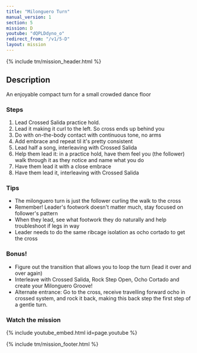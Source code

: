 ```yaml
---
title: "Milonguero Turn"
manual_version: 1
section: 5
mission: D
youtube: "dQPLDdyno_o"
redirect_from: "/v1/5-D"
layout: mission
---
```


{% include tm/mission_header.html %}

## Description

An enjoyable compact turn for a small crowded dance floor

### Steps

1. Lead Crossed Salida practice hold. 
2. Lead it making it curl to the left. So cross ends up behind you
3. Do with on-the-body contact with continuous tone, no arms
4. Add embrace and repeat til it's pretty consistent
5. Lead half a song, interleaving with Crossed Salida
6. Help them lead it: in a practice hold, have them feel you (the follower) walk through it as they notice and name what you do
7. Have them lead it with a close embrace
8. Have them lead it, interleaving with Crossed Salida

### Tips

* The milonguero turn is just the follower curling the walk to the cross 
* Remember! Leader's footwork doesn't matter much, stay focused on follower's pattern
* When they lead, see what footwork they do naturally and help troubleshoot if legs in way
* Leader needs to do the same ribcage isolation as ocho cortado to get the cross

### Bonus!

* Figure out the transition that allows you to loop the turn (lead it over and over again)
* Interleave with Crossed Salida, Rock Step Open, Ocho Cortado and create your Milonguero Groove!
* Alternate entrance: Go to the cross, receive travelling forward ocho in crossed system, and rock it back, making this back step the first step of a gentle turn. 

### Watch the mission

{% include youtube_embed.html id=page.youtube %}

{% include tm/mission_footer.html %}
